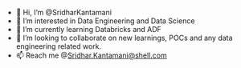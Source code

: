 - 👋 Hi, I’m @SridharKantamani
- 👀 I’m interested in Data Engineering and Data Science
- 🌱 I’m currently learning Databricks and ADF
- 💞️ I’m looking to collaborate on new learnings, POCs and any data engineering related work.
- 📫 Reach me @Sridhar.Kantamani@shell.com

<!---
SridharKantamani/SridharKantamani is a ✨ special ✨ repository because its `README.md` (this file) appears on your GitHub profile.
You can click the Preview link to take a look at your changes.
--->
